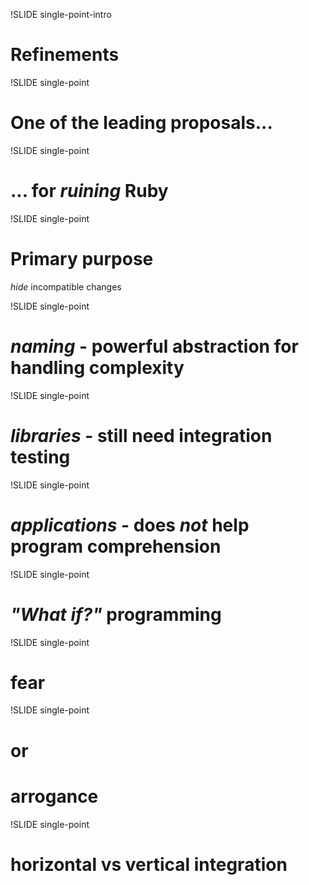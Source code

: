 !SLIDE single-point-intro

# Refinements

!SLIDE single-point

# One of the leading proposals...

!SLIDE single-point

# ... for _ruining_ Ruby

!SLIDE single-point

# Primary purpose

_hide_ incompatible changes

!SLIDE single-point

# _naming_ - powerful abstraction for handling complexity

!SLIDE single-point

# _libraries_ - still need integration testing

!SLIDE single-point

# _applications_ - does _not_ help program comprehension

!SLIDE single-point

# _"What if?"_ programming

!SLIDE single-point

# fear

!SLIDE single-point

# or

# arrogance

!SLIDE single-point

# horizontal vs vertical integration
